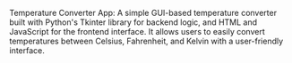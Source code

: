 Temperature Converter App: A simple GUI-based temperature converter built with Python's Tkinter library for backend logic, and HTML and JavaScript for the frontend interface. It allows users to easily convert temperatures between Celsius, Fahrenheit, and Kelvin with a user-friendly interface.
